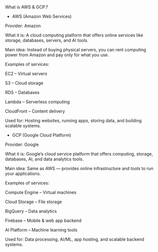 What is AWS \& GCP.?





* AWS (Amazon Web Services)



Provider: Amazon



What it is: A cloud computing platform that offers online services like storage, databases, servers, and AI tools.



Main idea: Instead of buying physical servers, you can rent computing power from Amazon and pay only for what you use.



Examples of services:



EC2 – Virtual servers



S3 – Cloud storage



RDS – Databases



Lambda – Serverless computing



CloudFront – Content delivery



Used for: Hosting websites, running apps, storing data, and building scalable systems.



* GCP (Google Cloud Platform)



Provider: Google



What it is: Google’s cloud service platform that offers computing, storage, databases, AI, and data analytics tools.



Main idea: Same as AWS — provides online infrastructure and tools to run your applications.



Examples of services:



Compute Engine – Virtual machines



Cloud Storage – File storage



BigQuery – Data analytics



Firebase – Mobile \& web app backend



AI Platform – Machine learning tools



Used for: Data processing, AI/ML, app hosting, and scalable backend systems.

